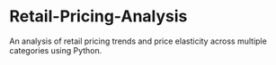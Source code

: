 # Retail-Pricing-Analysis
An analysis of retail pricing trends and price elasticity across multiple categories using Python.
